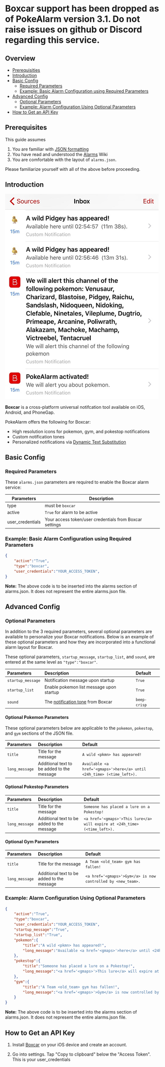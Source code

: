 # Boxcar support has been dropped as of PokeAlarm version 3.1.  Do not raise issues on github or Discord regarding this service.

## Overview
* [Prerequisities](#prerequisities)
* [Introduction](#introduction)
* [Basic Config](#basic-config)
  * [Required Parameters](#required-parameters)
  * [Example: Basic Alarm Configuration using Required Parameters](#example-basic-alarm-configuration-using-required-parameters)  
* [Advanced Config](#advanced-config)
  * [Optional Parameters](#optional-parameters)
  * [Example: Alarm Configuration Using Optional Parameters](#example-alarm-configuration-using-optional-parameters) 
* [How to Get an API Key](#how-to-get-an-api-key)


## Prerequisites
This guide assumes 

1. You are familiar with [JSON formatting](http://www.w3schools.com/json/default.asp)
2. You have read and understood the [Alarms](https://github.com/kvangent/PokeAlarm/wiki/Alarms) Wiki
3. You are comfortable with the layout of `alarms.json`.

Please familiarize yourself with all of the above before proceeding.

## Introduction
![brett has a mew](images/boxcar.png)

**Boxcar** is a cross-platform universal notifcation tool available on iOS, Android, and PhoneGap.

PokeAlarm offers the following for Boxcar:
* High resolution icons for pokemon, gym, and pokestop notifications
* Custom notification tones
* Personalized notifications via [Dynamic Text Substitution](Dynamic-Text-Substitution.md)

## Basic Config

### Required Parameters
These `alarms.json` parameters are required to enable the Boxcar alarm service:

| Parameters            | Description                                             |
| --------------------- |---------------------------------------------------------|
| type                  | must be `boxcar`                                        |
| active                | `True` for alarm to be active                           |
| user_credentials      | Your access token/user credentials from Boxcar settings |

### Example: Basic Alarm Configuration using Required Parameters
```json
{
	"active":"True",
	"type":"boxcar",
	"user_credentials":"YOUR_ACCESS_TOKEN",
}
```
**Note:** The above code is to be inserted into the alarms section of alarms.json. It does not represent the entire alarms.json file.

## Advanced Config

### Optional Parameters
In addition to the 3 required parameters, several optional parameters are available to personalize your Boxcar notifications. Below is an example of these optional parameters and how they are incorporated into a functional alarm layout for Boxcar.

These optional parameters, `startup_message`, `startup_list`, and `sound`, are entered at the same level as `"type":"boxcar"`.

| Parameters      | Description                                | Default                                         |
|:--------------- |:-------------------------------------------|:------------------------------------------------|
|`startup_message`| Notification message upon startup          | `True`                                          |
|`startup_list`   | Enable pokemon list message  upon startup  | `True`                                          |
|`sound`          | The [notification tone](http://help.boxcar.io/support/solutions/articles/6000004813-how-to-send-a-notification-to-boxcar-for-ios-users) from Boxcar          | `beep-crisp`                                           |

#### Optional Pokemon Parameters
These optional parameters below are applicable to the `pokemon`, `pokestop`, and `gym` sections of the JSON file.

| Parameters      | Description                                 | Default                                       |
|:--------------- |:--------------------------------------------|:--------------------------------------------------|
|`title`          | Title for the message                       | `A wild <pkmn> has appeared!`        |
|`long_message`   | Additional text to be added to the message  | `Available <a href='<gmaps>'>here</a> until <24h_time> (<time_left>).` |

#### Optional Pokestop Parameters
| Parameters      | Description                                 | Default                                       |
|:--------------- |:--------------------------------------------|:--------------------------------------------------|
|`title`          | Title for the message                       | `Someone has placed a lure on a Pokestop!`        |
|`long_message`   | Additional text to be added to the message  | `<a href='<gmaps>'>This lure</a> will expire at <24h_time> (<time_left>).` |

#### Optional Gym Parameters
| Parameters        | Description                                 | Default                                       |
|:----------------- |:--------------------------------------------|:----------------------------------------------|
|`title`            | Title for the message                       | `A Team <old_team> gym has fallen!`           |
|`long_message`     | Additional text to be added to the message  | `<a href='<gmaps>'>Gym</a> is now controlled by <new_team>.` |

### Example: Alarm Configuration Using Optional Parameters
```json
{
	"active":"True",
	"type":"boxcar",
	"user_credentials":"YOUR_ACCESS_TOKEN",
	"startup_message":"True",
	"startup_list":"True",
	"pokemon":{
		"title":"A wild <pkmn> has appeared!",
		"long_message":"Available <a href='<gmaps>'>here</a> until <24h_time> (<time_left>).",
	},
	"pokestop":{
		"title":"Someone has placed a lure on a Pokestop!",
		"long_message":"<a href='<gmaps>'>This lure</a> will expire at <24h_time> (<time_left>).",
	},
	"gym":{
		"title":"A Team <old_team> gym has fallen!",
		"long_message":"<a href='<gmaps>'>Gym</a> is now controlled by <new_team>.",
	}
}
```
**Note:** The above code is to be inserted into the alarms section of alarms.json. It does not represent the entire alarms.json file.

## How to Get an API Key

1. Install [Boxcar](https://boxcar.io/client) on your iOS device and create an account. 

2. Go into settings.  Tap "Copy to clipboard" below the "Access Token".  This is your user_credentials
